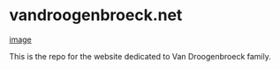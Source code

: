 # vandroogenbroeck.net

[image](Blason_famille_be_van_Droogenbroeck.png)

This is the repo for the website dedicated to Van Droogenbroeck family. 
